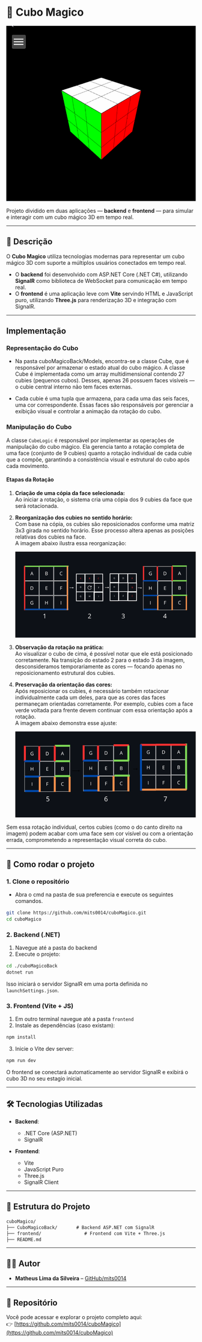 # 🧊 Cubo Magico
![Exemplo de GIF](https://github.com/mits0014/videosEImagens/blob/main/cuboMagico.gif)

Projeto dividido em duas aplicações — **backend** e **frontend** — para simular e interagir com um cubo mágico 3D em tempo real.

---

## 📝 Descrição

O **Cubo Magico** utiliza tecnologias modernas para representar um cubo mágico 3D com suporte a múltiplos usuários conectados em tempo real.

- O **backend** foi desenvolvido com ASP.NET Core (.NET C#), utilizando **SignalR** como biblioteca de WebSocket para comunicação em tempo real.
- O **frontend** é uma aplicação leve com **Vite** servindo HTML e JavaScript puro, utilizando **Three.js** para renderização 3D e integração com SignalR.

---
## Implementação
### Representação do Cubo
- Na pasta cuboMagicoBack/Models, encontra-se a classe Cube, que é responsável por armazenar o estado atual do cubo mágico. A classe Cube é implementada como um array multidimensional contendo 27 cubies (pequenos cubos). Desses, apenas 26 possuem faces visíveis — o cubie central interno não tem faces externas.

- Cada cubie é uma tupla que armazena, para cada uma das seis faces, uma cor correspondente. Essas faces são responsáveis por gerenciar a exibição visual e controlar a animação da rotação do cubo.

### Manipulação do Cubo

A classe `CubeLogic` é responsável por implementar as operações de manipulação do cubo mágico. Ela gerencia tanto a rotação completa de uma face (conjunto de 9 cubies) quanto a rotação individual de cada cubie que a compõe, garantindo a consistência visual e estrutural do cubo após cada movimento.

#### Etapas da Rotação

1. **Criação de uma cópia da face selecionada:**  
   Ao iniciar a rotação, o sistema cria uma cópia dos 9 cubies da face que será rotacionada.

2. **Reorganização dos cubies no sentido horário:**  
   Com base na cópia, os cubies são reposicionados conforme uma matriz 3x3 girada no sentido horário. Esse processo altera apenas as posições relativas dos cubies na face.  
   A imagem abaixo ilustra essa reorganização:

   ![Rotação da face](https://github.com/mits0014/videosEImagens/blob/main/imagem_rotacao_face.png)

3. **Observação da rotação na prática:**  
   Ao visualizar o cubo de cima, é possível notar que ele está posicionado corretamente. Na transição do estado 2 para o estado 3 da imagem, desconsideramos temporariamente as cores — focando apenas no reposicionamento estrutural dos cubies.

4. **Preservação da orientação das cores:**  
   Após reposicionar os cubies, é necessário também rotacionar individualmente cada um deles, para que as cores das faces permaneçam orientadas corretamente. Por exemplo, cubies com a face verde voltada para frente devem continuar com essa orientação após a rotação.  
   A imagem abaixo demonstra esse ajuste:

   ![Rotação dos Cubos](https://github.com/mits0014/videosEImagens/blob/main/imagem_rotacao_cubos.png)

Sem essa rotação individual, certos cubies (como o do canto direito na imagem) podem acabar com uma face sem cor visível ou com a orientação errada, comprometendo a representação visual correta do cubo.


---
## 🚀 Como rodar o projeto

### 1. Clone o repositório
- Abra o cmd na pasta de sua preferencia e execute os seguintes comandos.

```bash
git clone https://github.com/mits0014/cuboMagico.git
cd cuboMagico
```

### 2. Backend (.NET)
1. Navegue até a pasta do backend
2. Execute o projeto:
```bash
cd ./cuboMagicoBack
dotnet run
```

Isso iniciará o servidor SignalR em uma porta definida no `launchSettings.json`.

### 3. Frontend (Vite + JS)
1. Em outro terminal navegue até a pasta `frontend`
2. Instale as dependências (caso existam):
```bash
npm install
```
3. Inicie o Vite dev server:
```bash
npm run dev
```

O frontend se conectará automaticamente ao servidor SignalR e exibirá o cubo 3D no seu estagio inicial.

---

## 🛠️ Tecnologias Utilizadas

- **Backend**:
  - .NET Core (ASP.NET)
  - SignalR

- **Frontend**:
  - Vite
  - JavaScript Puro
  - Three.js
  - SignalR Client

---

## 📁 Estrutura do Projeto

```
cuboMagico/
├── CuboMagicoBack/       # Backend ASP.NET com SignalR
├── frontend/                # Frontend com Vite + Three.js
├── README.md
```
---

## 👨‍💻 Autor

- **Matheus Lima da Silveira** – [GitHub/mits0014](https://github.com/mits0014)

---

## 🔗 Repositório

Você pode acessar e explorar o projeto completo aqui:  
👉 [https://github.com/mits0014/cuboMagico](https://github.com/mits0014/cuboMagico)
